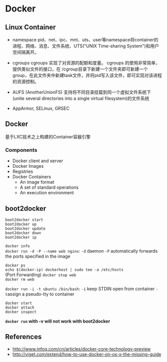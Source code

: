 # Docker

## Linux Container

* namespace
pid、net、ipc、mnt、uts、user等namespace将container的进程、网络、消息、文件系统、UTS("UNIX Time-sharing System")和用户空间隔离开。

* cgroups
cgroups 实现了对资源的配额和度量。 cgroups 的使用非常简单，提供类似文件的接口，在 /cgroup目录下新建一个文件夹即可新建一个group，在此文件夹中新建task文件，并将pid写入该文件，即可实现对该进程的资源控制。

* AUFS (AnotherUnionFS)
支持将不同目录挂载到同一个虚拟文件系统下(unite several directories into a single virtual filesystem)的文件系统

* AppArmor, SELinux, GRSEC

## Docker

基于LXC技术之上构建的Container容器引擎

### Components

* Docker client and server
* Docker Images
* Registries
* Docker Containers
	* An image format
	* A set of standard operations
	* An execution environment

## boot2docker

`boot2docker start`<br />
`boot2docker up`<br />
`boot2docker update`<br />
`boot2docker down`<br />
`boot2docker ip`<br />

`docker info`<br />
`docker run -d -P --name web nginx`: 
	`-d` daemon `-P` automatically forwards the ports specified in the image
	
`docker ps`<br />
`echo $(docker-ip) dockerhost | sudo tee -a /etc/hosts`<br /> (Port Forwarding)
`docker stop web`<br />
`docker rm web`<br />

`docker run -i -t ubuntu /bin/bash`:
	`-i` keep STDIN open from container `-t`assign a pseudo-tty to container

`docker start`<br />
`docker attach`<br />
`docker inspect`<br />


**`docker run` with -v will not work with boot2docker**

## References

* http://www.infoq.com/cn/articles/docker-core-technology-preview
* http://viget.com/extend/how-to-use-docker-on-os-x-the-missing-guide